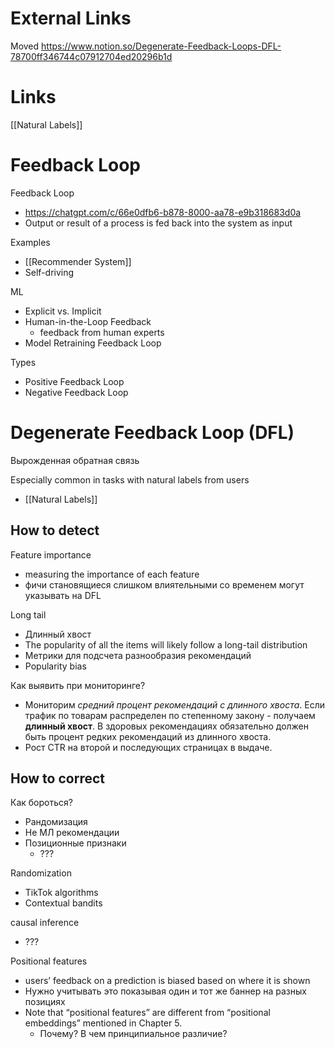
# External Links

Moved
https://www.notion.so/Degenerate-Feedback-Loops-DFL-78700ff346744c07912704ed20296b1d

# Links

[[Natural Labels]]

# Feedback Loop

Feedback Loop
- https://chatgpt.com/c/66e0dfb6-b878-8000-aa78-e9b318683d0a
- Output or result of a process is fed back into the system as input

Examples
- [[Recommender System]]
- Self-driving

ML
- Explicit vs. Implicit
- Human-in-the-Loop Feedback
	- feedback from human experts
- Model Retraining Feedback Loop

Types
- Positive Feedback Loop
- Negative Feedback Loop

# Degenerate Feedback Loop (DFL)

Вырожденная обратная связь

Especially common in tasks with natural labels from users
- [[Natural Labels]]

## How to detect

Feature importance
- measuring the importance of each feature
- фичи становящиеся слишком влиятельными со временем могут указывать на DFL

Long tail
- Длинный хвост
- The popularity of all the items will likely follow a long-tail distribution
- Метрики для подсчета разнообразия рекомендаций
- Popularity bias

Как выявить при мониторинге?
- Мониторим _средний процент рекомендаций с длинного хвоста_. Если трафик по товарам распределен по степенному закону - получаем **длинный хвост**. В здоровых рекомендациях обязательно должен быть процент редких рекомендаций из длинного хвоста.
- Рост CTR на второй и последующих страницах в выдаче.


## How to correct

Как бороться?
- Рандомизация
- Не МЛ рекомендации
- Позиционные признаки
	- ???

Randomization
- TikTok algorithms
- Contextual bandits

causal inference
- ???

Positional features
- users’ feedback on a prediction is biased based on where it is shown
- Нужно учитывать это показывая один и тот же баннер на разных позициях
- Note that “positional features” are different from “positional embeddings” mentioned in Chapter 5.
	- Почему? В чем принципиальное различие?